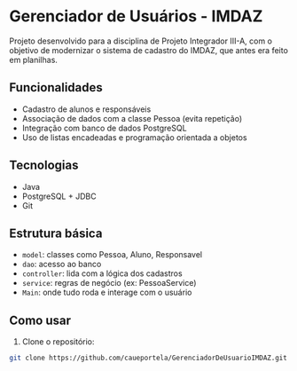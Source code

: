 # Gerenciador de Usuários - IMDAZ

Projeto desenvolvido para a disciplina de Projeto Integrador III-A, com o objetivo de modernizar o sistema de cadastro do IMDAZ, que antes era feito em planilhas.

## Funcionalidades

- Cadastro de alunos e responsáveis
- Associação de dados com a classe Pessoa (evita repetição)
- Integração com banco de dados PostgreSQL
- Uso de listas encadeadas e programação orientada a objetos

## Tecnologias

- Java
- PostgreSQL + JDBC
- Git

## Estrutura básica

- `model`: classes como Pessoa, Aluno, Responsavel
- `dao`: acesso ao banco
- `controller`: lida com a lógica dos cadastros
- `service`: regras de negócio (ex: PessoaService)
- `Main`: onde tudo roda e interage com o usuário

## Como usar

1. Clone o repositório:
```bash
git clone https://github.com/caueportela/GerenciadorDeUsuarioIMDAZ.git
